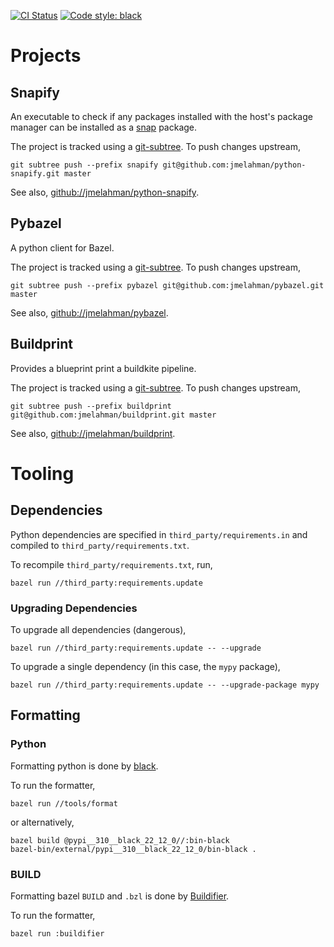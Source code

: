 [![CI Status](https://github.com/jmelahman/monorepo/actions/workflows/main.yml/badge.svg)](https://github.com/jmelahman/monorepo/actions/workflows/main.yml)
[![Code style: black](https://img.shields.io/badge/code%20style-black-000000.svg)](https://github.com/psf/black)

# Projects

## Snapify

An executable to check if any packages installed with the host's package manager can be installed
as a [snap](https://snapcraft.io/) package.

The project is tracked using a [git-subtree](https://github.com/git/git/blob/master/contrib/subtree/git-subtree.txt).
To push changes upstream,

```shell
git subtree push --prefix snapify git@github.com:jmelahman/python-snapify.git master
```

See also, [github://jmelahman/python-snapify](https://github.com/jmelahman/python-snapify).

## Pybazel

A python client for Bazel.

The project is tracked using a [git-subtree](https://github.com/git/git/blob/master/contrib/subtree/git-subtree.txt).
To push changes upstream,

```shell
git subtree push --prefix pybazel git@github.com:jmelahman/pybazel.git master
```

See also, [github://jmelahman/pybazel](https://github.com/jmelahman/pybazel).

## Buildprint

Provides a blueprint print a buildkite pipeline.

The project is tracked using a [git-subtree](https://github.com/git/git/blob/master/contrib/subtree/git-subtree.txt).
To push changes upstream,

```shell
git subtree push --prefix buildprint git@github.com:jmelahman/buildprint.git master
```

See also, [github://jmelahman/buildprint](https://github.com/jmelahman/buildprint).

# Tooling

## Dependencies

Python dependencies are specified in `third_party/requirements.in` and compiled to
`third_party/requirements.txt`.

To recompile `third_party/requirements.txt`, run,

```shell
bazel run //third_party:requirements.update
```

### Upgrading Dependencies

To upgrade all dependencies (dangerous),

```shell
bazel run //third_party:requirements.update -- --upgrade
```

To upgrade a single dependency (in this case, the `mypy` package),

```shell
bazel run //third_party:requirements.update -- --upgrade-package mypy
```

## Formatting

### Python

Formatting python is done by [black](https://github.com/psf/black).

To run the formatter,

```shell
bazel run //tools/format
```

or alternatively,

```shell
bazel build @pypi__310__black_22_12_0//:bin-black
bazel-bin/external/pypi__310__black_22_12_0/bin-black .
```

### BUILD

Formatting bazel `BUILD` and `.bzl` is done by [Buildifier](https://github.com/bazelbuild/buildtools/tree/master/buildifier).

To run the formatter,

```shell
bazel run :buildifier
```
